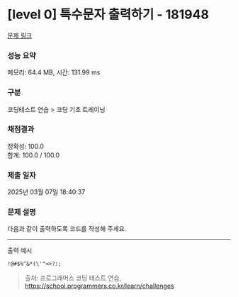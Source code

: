 # [level 0] 특수문자 출력하기 - 181948 

[문제 링크](https://school.programmers.co.kr/learn/courses/30/lessons/181948) 

### 성능 요약

메모리: 64.4 MB, 시간: 131.99 ms

### 구분

코딩테스트 연습 > 코딩 기초 트레이닝

### 채점결과

정확성: 100.0<br/>합계: 100.0 / 100.0

### 제출 일자

2025년 03월 07일 18:40:37

### 문제 설명

<p>다음과 같이 출력하도록 코드를 작성해 주세요.</p>

<hr>

<p>출력 예시</p>
<div class="highlight"><pre class="codehilite"><code>!@#$%^&amp;*(\'"&lt;&gt;?:;
</code></pre></div>

> 출처: 프로그래머스 코딩 테스트 연습, https://school.programmers.co.kr/learn/challenges